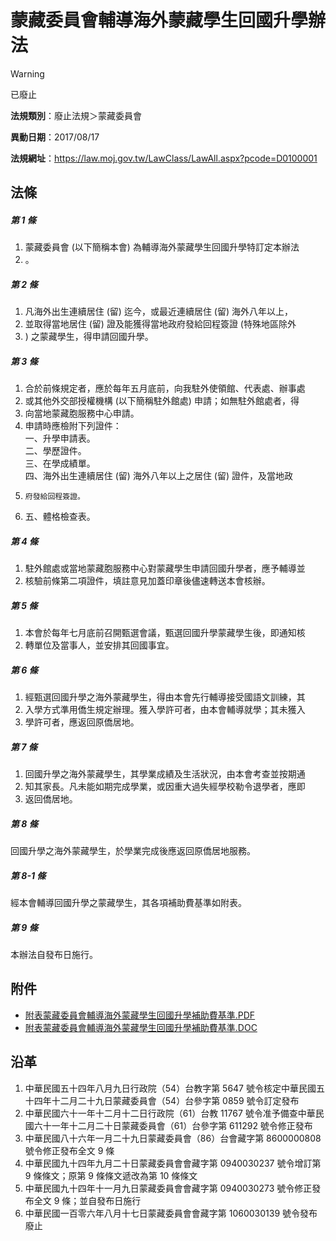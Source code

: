 # 蒙藏委員會輔導海外蒙藏學生回國升學辦法


> [!WARNING]
> 已廢止


**法規類別**：廢止法規＞蒙藏委員會

**異動日期**：2017/08/17  

**法規網址**：https://law.moj.gov.tw/LawClass/LawAll.aspx?pcode=D0100001



## 法條
##### 第 1 條
1. 蒙藏委員會 (以下簡稱本會) 為輔導海外蒙藏學生回國升學特訂定本辦法
1. 。

##### 第 2 條
1. 凡海外出生連續居住 (留) 迄今，或最近連續居住 (留) 海外八年以上，
1. 並取得當地居住 (留) 證及能獲得當地政府發給回程簽證 (特殊地區除外
1. ) 之蒙藏學生，得申請回國升學。

##### 第 3 條
1. 合於前條規定者，應於每年五月底前，向我駐外使領館、代表處、辦事處
1. 或其他外交部授權機構 (以下簡稱駐外館處) 申請；如無駐外館處者，得
1. 向當地蒙藏胞服務中心申請。
1. 申請時應檢附下列證件：  
一、升學申請表。  
二、學歷證件。  
三、在學成績單。  
四、海外出生連續居住 (留) 海外八年以上之居住 (留) 證件，及當地政
1.     府發給回程簽證。
1. 五、體格檢查表。

##### 第 4 條
1. 駐外館處或當地蒙藏胞服務中心對蒙藏學生申請回國升學者，應予輔導並
1. 核驗前條第二項證件，填註意見加蓋印章後儘速轉送本會核辦。

##### 第 5 條
1. 本會於每年七月底前召開甄選會議，甄選回國升學蒙藏學生後，即通知核
1. 轉單位及當事人，並安排其回國事宜。

##### 第 6 條
1. 經甄選回國升學之海外蒙藏學生，得由本會先行輔導接受國語文訓練，其
1. 入學方式準用僑生規定辦理。獲入學許可者，由本會輔導就學；其未獲入
1. 學許可者，應返回原僑居地。

##### 第 7 條
1. 回國升學之海外蒙藏學生，其學業成績及生活狀況，由本會考查並按期通
1. 知其家長。凡未能如期完成學業，或因重大過失經學校勒令退學者，應即
1. 返回僑居地。

##### 第 8 條
回國升學之海外蒙藏學生，於學業完成後應返回原僑居地服務。

##### 第 8-1 條
經本會輔導回國升學之蒙藏學生，其各項補助費基準如附表。

##### 第 9 條
本辦法自發布日施行。
## 附件
* [附表蒙藏委員會輔導海外蒙藏學生回國升學補助費基準.PDF](https://law.moj.gov.tw/LawClass/LawGetFile.ashx?FileId=0000233746)
* [附表蒙藏委員會輔導海外蒙藏學生回國升學補助費基準.DOC](https://law.moj.gov.tw/LawClass/LawGetFile.ashx?FileId=0000029530)
## 沿革
1. 中華民國五十四年八月九日行政院（54）台教字第 5647 號令核定中華民國五十四年十二月二十九日蒙藏委員會（54）台參字第 0859 號令訂定發布
1. 中華民國六十一年十二月十二日行政院（61）台教 11767  號令准予備查中華民國六十一年十二月二十日蒙藏委員會（61）台參字第 611292 號令修正發布
1. 中華民國八十六年一月二十九日蒙藏委員會（86）台會藏字第 8600000808 號令修正發布全文 9  條
1. 中華民國九十四年九月二十日蒙藏委員會會藏字第 0940030237 號令增訂第 9  條條文；原第 9  條條文遞改為第 10 條條文
1. 中華民國九十四年十一月九日蒙藏委員會會藏字第 0940030273 號令修正發布全文 9  條；並自發布日施行
1. 中華民國一百零六年八月十七日蒙藏委員會會藏字第 1060030139 號令發布廢止
